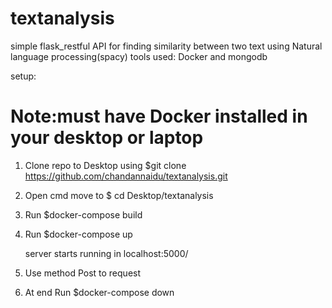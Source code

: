 # textanalysis
simple flask_restful API for finding similarity between two text using Natural language processing(spacy)
tools used:
       Docker and mongodb

setup:
# Note:must have Docker installed in your desktop or laptop

 1) Clone repo to Desktop using $git clone https://github.com/chandannaidu/textanalysis.git
 2) Open cmd move to $ cd Desktop/textanalysis
 3) Run $docker-compose build 
 4) Run $docker-compose up
 
    server starts running in localhost:5000/
    
 5) Use method Post to request 
 6) At end Run $docker-compose down 
